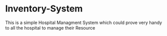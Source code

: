 # Inventory-System
This is a simple Hospital Managment System which could prove very handy to all the hospital to manage their Resource
